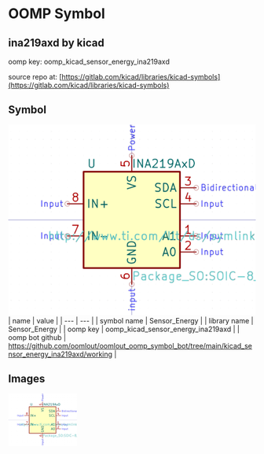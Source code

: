 # OOMP Symbol  
## ina219axd  by kicad  
  
oomp key: oomp_kicad_sensor_energy_ina219axd  
  
source repo at: [https://gitlab.com/kicad/libraries/kicad-symbols](https://gitlab.com/kicad/libraries/kicad-symbols)  
## Symbol  
  
[![working.png](working_600.png)](working.png)  
| name | value | 
| --- | --- | 
| symbol name | Sensor_Energy | 
| library name | Sensor_Energy | 
| oomp key | oomp_kicad_sensor_energy_ina219axd | 
| oomp bot github | https://github.com/oomlout/oomlout_oomp_symbol_bot/tree/main/kicad_sensor_energy_ina219axd/working | 
## Images  
  
[![working.png](working_140.png)](working.png)  
